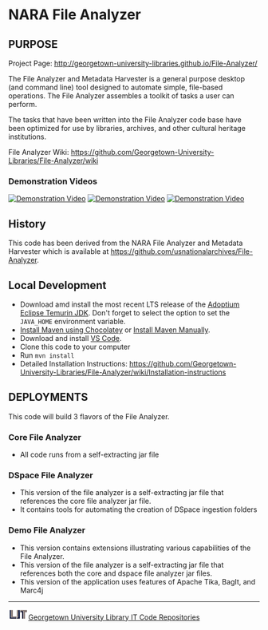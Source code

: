 # NARA File Analyzer

## PURPOSE

Project Page: <http://georgetown-university-libraries.github.io/File-Analyzer/>

The File Analyzer and Metadata Harvester is a general purpose desktop (and command line) tool designed to automate simple, file-based operations.
The File Analyzer assembles a toolkit of tasks a user can perform.

The tasks that have been written into the File Analyzer code base have been optimized for use by libraries, archives, and other cultural heritage institutions.

File Analyzer Wiki: <https://github.com/Georgetown-University-Libraries/File-Analyzer/wiki>

### Demonstration Videos

[![Demonstration Video](https://i.ytimg.com/vi/kVi_k-HdH_4/1.jpg)](http://www.youtube.com/watch?v=kVi_k-HdH_4)
[![Demonstration Video](https://i.ytimg.com/vi/1I8n60ZrwHo/1.jpg)](http://www.youtube.com/watch?v=1I8n60ZrwHo)
[![Demonstration Video](https://i.ytimg.com/vi/5zYA04P0HPk/default.jpg)](http://www.youtube.com/watch?v=5zYA04P0HPk)

## History

This code has been derived from the NARA File Analyzer and Metadata Harvester which is available at <https://github.com/usnationalarchives/File-Analyzer>.

## Local Development

- Download amd install the most recent LTS release of the [Adoptium Eclipse Temurin JDK](https://adoptium.net/).
Don't forget to select the option to set the `JAVA_HOME` environment variable.
- [Install Maven using Chocolatey](https://community.chocolatey.org/packages/maven) or [Install Maven Manually](https://maven.apache.org/download.cgi).
- Download and install [VS Code](https://code.visualstudio.com/download).
- Clone this code to your computer
- Run `mvn install`
- Detailed Installation Instructions: <https://github.com/Georgetown-University-Libraries/File-Analyzer/wiki/Installation-instructions>

## DEPLOYMENTS

This code will build 3 flavors of the File Analyzer.

### Core File Analyzer

- All code runs from a self-extracting jar file

### DSpace File Analyzer

- This version of the file analyzer is a self-extracting jar file that references the core file analyzer jar file.
- It contains tools for automating the creation of DSpace ingestion folders

### Demo File Analyzer

- This version contains extensions illustrating various capabilities of the File Analyzer.  
- This version of the file analyzer is a self-extracting jar file that references both the core and dspace file analyzer jar files.
- This version of the application uses features of Apache Tika, BagIt, and Marc4j

***
[![Georgetown University Library IT Code Repositories](https://raw.githubusercontent.com/Georgetown-University-Libraries/georgetown-university-libraries.github.io/master/LIT-logo-small.png)Georgetown University Library IT Code Repositories](http://georgetown-university-libraries.github.io/)
